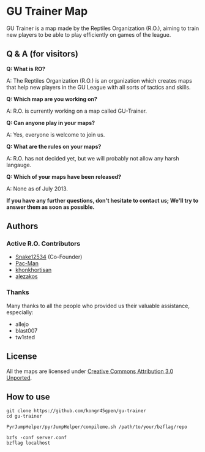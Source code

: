 GU Trainer Map
==============
GU Trainer is a map made by the Reptiles Organization (R.O.), aiming to train new players to be able to play efficiently on games of the league.

Q & A (for visitors)
--------------------
**Q: What is RO?**

A: The Reptiles Organization (R.O.) is an organization which creates maps that help new players in the GU League with all sorts of tactics and skills.

**Q: Which map are you working on?**

A: R.O. is currently working on a map called GU-Trainer.

**Q: Can anyone play in your maps?**

A: Yes, everyone is welcome to join us.

**Q: What are the rules on your maps?**

A: R.O. has not decided yet, but we will probably not allow any harsh langauge.

**Q: Which of your maps have been released?**

A: None as of July 2013.

**If you have any further questions, don't hesitate to contact us; We'll try to answer them as soon as possible.**

Authors
-------
### Active R.O. Contributors
 * [Snake12534](https://github.com/Snake12534) (Co-Founder)
 * [Pac-Man](https://github.com/achoopic)
 * [khonkhortisan](https://github.com/khonkhortisan)
 * [alezakos](https://github.com/kongr45gpen)

### Thanks
Many thanks to all the people who provided us their valuable assistance, especially:
 * allejo
 * blast007
 * tw1sted

License
-------
All the maps are licensed under [Creative Commons Attribution 3.0 Unported](http://creativecommons.org/licenses/by/3.0/).

How to use
----------

    git clone https://github.com/kongr45gpen/gu-trainer
    cd gu-trainer

    PyrJumpHelper/pyrJumpHelper/compileme.sh /path/to/your/bzflag/repo
    
    bzfs -conf server.conf
    bzflag localhost
